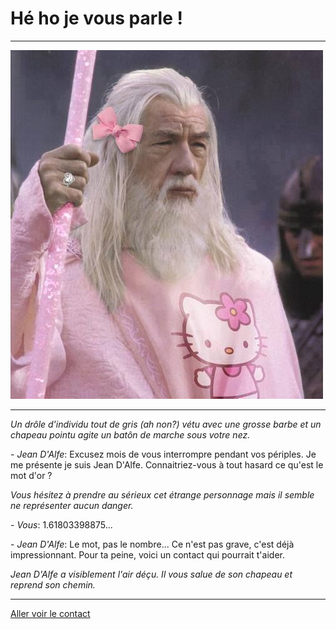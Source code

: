 # Hé ho je vous parle !
***

![Rencontre](https://github.com/Yacine-Oussadi/TP_Techmed_Groupe_1_Labyrinth/blob/main/Images/Rencontre.jpg)

***

*Un drôle d'individu tout de gris (ah non?) vétu avec une grosse barbe et un chapeau pointu agite un batôn de marche sous votre nez.*

\- *Jean D'Alfe*: Excusez mois de vous interrompre pendant vos périples. Je me présente je suis Jean D'Alfe. Connaitriez-vous à tout hasard ce qu'est le mot d'or ?

*Vous hésitez à prendre au sérieux cet étrange personnage mais il semble ne représenter aucun danger.*

\- *Vous*: 1.61803398875... 

\- *Jean D'Alfe*: Le mot, pas le nombre... Ce n'est pas grave, c'est déjà impressionnant. Pour ta peine, voici un contact qui pourrait t'aider.

*Jean D'Alfe a visiblement l'air déçu. Il vous salue de son chapeau et reprend son chemin.*

***

[Aller voir le contact](https://github.com/Yacine-Oussadi/TP_Techmed_Groupe_1_Labyrinth/blob/main/Marchand.md)